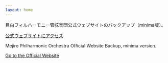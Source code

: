 ```yaml
---
layout: home
---
```

目白フィルハーモニー管弦楽団公式ウェブサイトのバックアップ（minima版）。

[公式ウェブサイトにアクセス](https://www.mejirophil-orch.com/)

Mejiro Philharmonic Orchestra Official Website Backup, minima version.

[Go to the Official Website](https://www.mejirophil-orch.com/)
